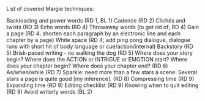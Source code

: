 List of covered Margie techniques:

Backloading and power words (RD 1, BL 1)
Cadence (RD 2)
Clichés and twists (RD 3)
Echo words (RD 4)
Throwaway words (to get rid of; RD 4)
Gain a page (RD 4; shorten each paragraph by an electronic line and each chapter by a page)
White space (RD 4; add ping pong dialogue, dialogue runs with short hit of body language or cue/action/internal)
Backstory (RD 5)
Brisk-paced writing - no walking the dog (RD 5)
Where does your story begin? Where does the ACTION or INTRIGUE or EMOTION start? Where does your chapter begin? Where does your chapter end? (RD 6)
As/when/while (RD 7)
Sparkle: need more than a few stars a scene. Several stars a page is quite good [my inference]. (RD 8)
Compressing time (RD 9)
Expanding time (RD 9)
Editing checklist (RD 9)
Knowing when to quit editing (RD 9)
Avoid writerly words (BL 2)